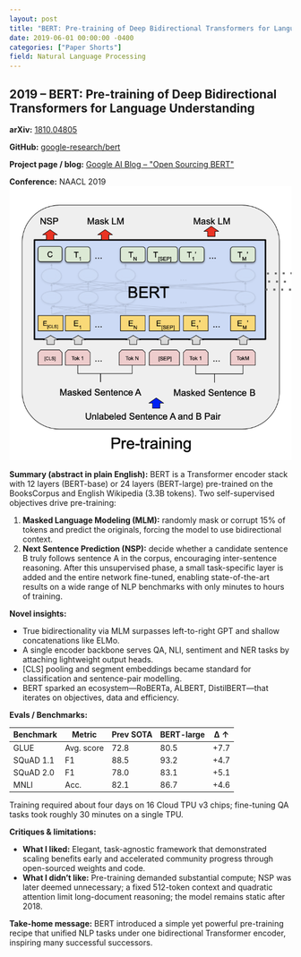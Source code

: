 ```yaml
---
layout: post
title: "BERT: Pre-training of Deep Bidirectional Transformers for Language Understanding"
date: 2019-06-01 00:00:00 -0400
categories: ["Paper Shorts"]
field: Natural Language Processing
---
```


## 2019 – BERT: Pre-training of Deep Bidirectional Transformers for Language Understanding

**arXiv:** [1810.04805](https://arxiv.org/abs/1810.04805)

**GitHub:** [google-research/bert](https://github.com/google-research/bert)

**Project page / blog:** [Google AI Blog – "Open Sourcing BERT"](https://ai.googleblog.com/2018/11/open-sourcing-bert-state-of-art-pre.html)

**Conference:** NAACL 2019
![BERT Model](/assets/images/bert.png)


**Summary (abstract in plain English):**
BERT is a Transformer encoder stack with 12 layers (BERT-base) or 24 layers (BERT-large) pre-trained on the BooksCorpus and English Wikipedia (3.3B tokens).
Two self-supervised objectives drive pre-training:
1. **Masked Language Modeling (MLM):** randomly mask or corrupt 15% of tokens and predict the originals, forcing the model to use bidirectional context.
2. **Next Sentence Prediction (NSP):** decide whether a candidate sentence B truly follows sentence A in the corpus, encouraging inter-sentence reasoning.
After this unsupervised phase, a small task-specific layer is added and the entire network fine-tuned, enabling state-of-the-art results on a wide range of NLP benchmarks with only minutes to hours of training.

**Novel insights:**
- True bidirectionality via MLM surpasses left-to-right GPT and shallow concatenations like ELMo.
- A single encoder backbone serves QA, NLI, sentiment and NER tasks by attaching lightweight output heads.
- [CLS] pooling and segment embeddings became standard for classification and sentence-pair modelling.
- BERT sparked an ecosystem—RoBERTa, ALBERT, DistilBERT—that iterates on objectives, data and efficiency.

**Evals / Benchmarks:**

| Benchmark | Metric | Prev SOTA | BERT-large | Δ ↑ |
| --------- | ------ | --------- | ---------- | --- |
| GLUE | Avg. score | 72.8 | 80.5 | +7.7 |
| SQuAD 1.1 | F1 | 88.5 | 93.2 | +4.7 |
| SQuAD 2.0 | F1 | 78.0 | 83.1 | +5.1 |
| MNLI | Acc. | 82.1 | 86.7 | +4.6 |

Training required about four days on 16 Cloud TPU v3 chips; fine-tuning QA tasks took roughly 30 minutes on a single TPU.

**Critiques & limitations:**
- **What I liked:** Elegant, task-agnostic framework that demonstrated scaling benefits early and accelerated community progress through open-sourced weights and code.
- **What I didn’t like:** Pre-training demanded substantial compute; NSP was later deemed unnecessary; a fixed 512-token context and quadratic attention limit long-document reasoning; the model remains static after 2018.

**Take-home message:** BERT introduced a simple yet powerful pre-training recipe that unified NLP tasks under one bidirectional Transformer encoder, inspiring many successful successors.
